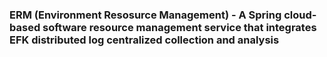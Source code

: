 ### ERM (Environment Resosurce Management) - A Spring cloud-based software resource management service that integrates EFK distributed log centralized collection and analysis